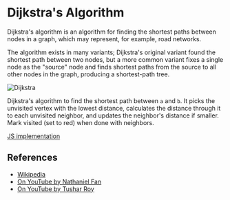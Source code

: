 # Dijkstra's Algorithm

Dijkstra's algorithm is an algorithm for finding the shortest 
paths between nodes in a graph, which may represent, for example, 
road networks. 

The algorithm exists in many variants; Dijkstra's original variant 
found the shortest path between two nodes, but a more common 
variant fixes a single node as the "source" node and finds 
shortest paths from the source to all other nodes in the graph, 
producing a shortest-path tree.

![Dijkstra](https://upload.wikimedia.org/wikipedia/commons/5/57/Dijkstra_Animation.gif)

Dijkstra's algorithm to find the shortest path between `a` and `b`.
It picks the unvisited vertex with the lowest distance, 
calculates the distance through it to each unvisited neighbor, 
and updates the neighbor's distance if smaller. Mark visited
(set to red) when done with neighbors.

[JS implementation](Dijkstra.js)

## References

- [Wikipedia](https://en.wikipedia.org/wiki/Dijkstra%27s_algorithm)
- [On YouTube by Nathaniel Fan](https://www.youtube.com/watch?v=gdmfOwyQlcI&list=PLLXdhg_r2hKA7DPDsunoDZ-Z769jWn4R8)
- [On YouTube by Tushar Roy](https://www.youtube.com/watch?v=lAXZGERcDf4&list=PLLXdhg_r2hKA7DPDsunoDZ-Z769jWn4R8)